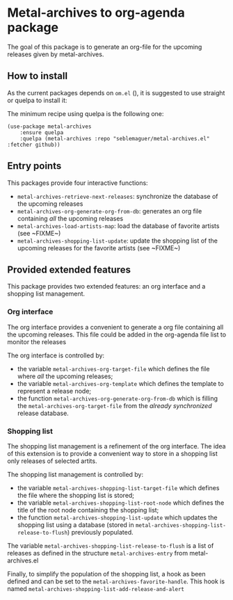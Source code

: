 # Metal-archives to org-agenda package

The goal of this package is to generate an org-file for the upcoming releases given by metal-archives.

## How to install

As the current packages depends on `om.el` (), it is suggested to use straight or quelpa to install it:

The minimum recipe using quelpa is the following one:

```elisp
(use-package metal-archives
    :ensure quelpa
    :quelpa (metal-archives :repo "seblemaguer/metal-archives.el" :fetcher github))
```

## Entry points

This packages provide four interactive functions:
  - `metal-archives-retrieve-next-releases`: synchronize the database of the upcoming releases
  - `metal-archives-org-generate-org-from-db`: generates an org file containing *all* the upcoming releases
  - `metal-archives-load-artists-map`: load the database of favorite artists (see ~FIXME~)
  - `metal-archives-shopping-list-update`: update the shopping list of the upcoming releases for the favorite artists (see ~FIXME~)

## Provided extended features

This package provides two extended features: an org interface and a shopping list management.

### Org interface

The org interface provides a convenient to generate a org file containing all the upcoming releases.
This file could be added in the org-agenda file list to monitor the releases

The org interface is controlled by:
  - the variable `metal-archives-org-target-file` which defines the file where *all* the upcoming releases;
  - the variable `metal-archives-org-template` which defines the template to represent a release node;
  - the function `metal-archives-org-generate-org-from-db` which is filling the `metal-archives-org-target-file` from the *already synchronized* release database.

### Shopping list

The shopping list management is a refinement of the org interface.
The idea of this extension is to provide a convenient way to store in a shopping list only releases of selected artits.

The shopping list management is controlled by:
  - the variable `metal-archives-shopping-list-target-file` which defines the file where the shopping list is stored;
  - the variable `metal-archives-shopping-list-root-node` which defines the title of the root node containing the shopping list;
  - the function `metal-archives-shopping-list-update` which updates the shopping list using a database (stored in `metal-archives-shopping-list-release-to-flush`) previously populated.

The variable `metal-archives-shopping-list-release-to-flush` is a list of releases as defined in the structure `metal-archives-entry` from metal-archives.el

Finally, to simplify the population of the shopping list, a hook as been defined and can be set to the `metal-archives-favorite-handle`.
This hook is named `metal-archives-shopping-list-add-release-and-alert`
